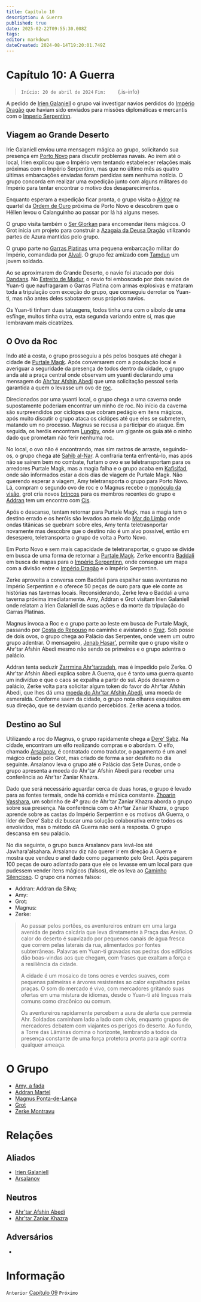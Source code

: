```yaml
---
title: Capítulo 10
description: A Guerra
published: true
date: 2025-02-22T09:55:30.008Z
tags: 
editor: markdown
dateCreated: 2024-08-14T19:20:01.749Z
---
```


# Capítulo 10: A Guerra

>  `Início: 20 de abril de 2024`
>  `Fim:    `
{.is-info}

A pedido de [Irien Galaniell](/individuos/irien-galaniell) o grupo vai investigar navios perdidos do [Império Dragão](/faccoes/nacoes/imperio-dragao) que haviam sido enviados para missões diplomáticas e mercantis com o [Imperio Serpentinn](/faccoes/nrtacoes/imperio-serpentinn).

## Viagem ao Grande Deserto

Irie Galaniell enviou uma mensagem mágica ao grupo, solicitando sua presença em [Porto Novo](/lugares/plano-material/drafeon/sudeste-de-drafeon/porto-novo) para discutir problemas navais. Ao irem até o local, Irien explicou que o Império vem tentando estabelecer relações mais próximas com o Império Serpentinn, mas que no último mês as quatro últimas embarcações enviadas foram perdidas sem nenhuma notícia. O grupo concorda em realizar uma expedição junto com alguns militares do Império para tentar encontrar o motivo dos desaparecimentos.

Enquanto esperam a expedição ficar pronta, o grupo visita o [Aldror](/individuos/aldror) na quartel da [Ordem de Ouro](/faccoes/faccoes-independentes/ordem-de-ouro) próxima de Porto Novo e descobrem que o Hêllen levou o Calanguinho ao passar por lá há alguns meses.

O grupo visita também o [Ser Glorkan](/individuos/ser-glorkan) para encomendar itens mágicos. O Grot inicia um projeto para construir a [Azagaia da Deusa Dragão](/itens/azagaia-da-deusa-dragao) utilizando partes de Azura mantidas pelo grupo.

O grupo parte no [Garras Platinas](/veiculos/garras-platinas) uma pequena embarcação militar do Império, comandada por [Alvali](/individuos/alvali). O grupo fez amizado com [Tamdun](/individuos/tamdun) um jovem soldado.

Ao se aproximarem do Grande Deserto, o navio foi atacado por dois [Dandans](/fauna-e-flora/dandan). No [Estreito de Mudur](/lugares/plano-material/drafeon/sudeste-de-drafeon), o navio foi emboscado por dois navios de Yuan-ti que naufragaram o Garras Platina com armas explosivas e mataram toda a tripulação com exceção do grupo, que conseguiu derrotar os Yuan-ti, mas não antes deles sabotarem seus próprios navios.

Os Yuan-ti tinham duas tatuagens, todos tinha uma com o síbolo de uma esfínge, muitos tinha outra, esta segunda variando entre si, mas que lembravam mais cicatrizes.

## O Ovo da Roc

Indo até a costa, o grupo prosseguiu a pés pelos bosques até chegar à cidade de [Purtale Magk](/lugares/plano-material/drafeon/sudeste-de-drafeon/purtale-magk). Após conversarem com a população local e averiguar a seguridade da presença de todos dentro da cidade, o grupo anda até a praça central onde observam um yuanti declarando uma mensagem do [Ahr'tar Afshin Abedi](/individuos/ahrtar-afshin-abedi) que uma solicitação pessoal seria garantida a quem o levasse um ovo de [roc](/fauna-e-flora/roc).

Direcionados por uma yuanti local, o grupo chega a uma caverna onde supostamente poderiam encontrar um ninho de roc. No início da caverna são surpreendidos por ciclópes que cobram pedágio em itens mágicos, após muito discutir o grupo ataca os ciclópes até que eles se submetem, matando um no processo. Magnus se recusa a participar do ataque. Em seguida, os heróis encontram [Lungby](/lugares/plano-material/drafeon/sudeste-de-drafeon/lungby), onde um gigante os guia até o ninho dado que prometam não ferir nenhuma roc.

No local, o ovo não é encontrando, mas sim rastros de arraste, seguindo-os, o grupo chega até [Sahib al-Nar](/individuos/sahib-al-nar). A confraria tenta enfrentá-lo, mas após não se saírem bem no combate, furtam o ovo e se teletransportam para os arredores Purtale Magk, mas a magia falha e o grupo acaba em [Kafisifad](/lugares/plano-material/drafeon/sudeste-de-drafeon/kafisifad), onde são informados estar a dois dias de viagem de Purtale Magk.  Não querendo esperar a viagem, Amy teletransporta o grupo para Porto Novo. Lá, compram o segundo ovo de roc e o Magnus recebe o [monóculo da visão](/itens/monoculo-da-visao), grot cria novos [brincos](/itens/Brinco-de-Sussurros) para os membros recentes do grupo e [Addran](/individuos/personagens-de-jogadores/addran-martel) tem um encontro com [Cis](/individuos/cis). 

Após o descanso, tentam retornar para Purtale Magk, mas a magia tem o destino errado e os heróis são levados ao meio do [Mar do Limbo](/lugares/plano-material/drafeon/mar-do-limbo) onde ondas titânicas se quebram sobre eles, Amy tenta teletrasnportar novamente mas descobre que o destino não é um alvo possível, então em desespero, teletransporta o grupo de volta a Porto Novo.

Em Porto Novo e sem mais capacidade de teletransportar, o grupo se divide em busca de uma forma de retornar a [Purtale Magk](/lugares/plano-material/drafeon/sudeste-de-drafeon/purtale-magk). Zerke encontra [Baddali](/individuos/baddali-copo-cheio) em busca de mapas para o [Império Serpentinn](/faccoes/nacoes/imperio-serpentinn), onde consegue um mapa com a divisão entre o [Império Dragão](/faccoes/nacoes/imperio-dragao) e o Império Serpentinn.

Zerke aproveita a conversa com Baddali para espalhar suas aventuras no Império Serpentinn e o oferece 50 peças de ouro para que ele conte as histórias nas tavernas locais. Reconsiderando, Zerke leva o Baddali a uma taverna próxima imediatamente. Amy, Addran e Grot visitam Irien Galaniell onde relatam a Irien Galaniell de suas ações e da morte da tripulação do Garras Platinas.

Magnus invoca a Roc e o grupo parte ao leste em busca de Purtale Magk, passando por [Costa do Repouso](/lugares/plano-material/drafeon/sudeste-de-drafeon/costa-do-repouso) no caminho e avistando o [Kraz](/individuos/personagens-de-jogadores/saile). Sob posse de dois ovos, o grupo chega ao Palácio das Serpentes, onde veem um outro grupo adentrar. O mensageiro, [Jenab Hasar'](/individuos/jenab-hasar), permite que o grupo visite o Ahr'tar Afshin Abedi mesmo não sendo os primeiros e o grupo adentra o palácio.

Addran tenta seduzir [Zarrmina Ahr'tarzadeh](/individuos/zarrmina-ahrtarzadeh), mas é impedido pelo Zerke. O Ahr'tar Afshin Abedi explica sobre A Guerra, que é tanto uma guerra quanto um indivíduo e que o caos se expalha a partir do sul. Após deixarem o palácio, Zerke volta para solicitar algum token do favor do Ahr'tar Afshin Abedi, que lhes dá uma [moeda do Ahr'tar Afshin Abedi](/itens/moeda-do-ahrtar-afshin-abedi), uma moeda de esmeralda. Conforme saem da cidade, o grupo nota olhares esquisitos em sua direção, que se desviam quando percebidos. Zerke acena a todos.

## Destino ao Sul

Utilizando a roc do Magnus, o grupo rapidamente chega a [Dere' Sabz](/lugares/plano-material/drafeon/sudeste-de-drafeon/dere-sabz). Na cidade, encontram um elfo realizando compras e o abordam. O elfo, chamado [Arsalanov](/individuos/arsalanov), é contratado como tradutor, o pagamento é um anel mágico criado pelo Grot, mas criado de forma a ser desfeito no dia seguinte. Arsalanov leva o grupo até o Palácio das Sete Dunas, onde o grupo apresenta a moeda do Ahr'tar Afshin Abedi para receber uma conferência ao Ahr'tar Zaniar Khazra.

Dado que será necessário aguardar cerca de duas horas, o grupo é levado para as fontes termais, onde há comida e música constante. [Zhoarin Vasshara](/individuos/zhoarin-vasshara), um sobrinho de 4º grau de Ahr'tar Zaniar Khazra aborda o grupo sobre sua presença. Na conferência com o Ahr'tar Zaniar Khazra, o grupo aprende sobre as castas do Império Serpentinn e os motivos dA Guerra, o líder de Dere' Sabz diz buscar uma solução colaborativa entre todos os envolvidos, mas o método dA Guerra não será a resposta. O grupo descansa em seu palácio.

No dia seguinte, o grupo busca Arsalanov para levá-los até Jawhara'alsahara. Arsalanov diz não querer ir em direção A Guerra e mostra que vendeu o anel dado como pagamento pelo Grot. Após pagarem 100 peças de ouro adiantado para que ele os levasse em um local para que pudessem vender itens mágicos (falsos), ele os leva ao [Caminho Silencioso](/lugares/plano-material/drafeon/sudeste-de-drafeon/dere-sabz#bens). O grupo cria nomes falsos:
- Addran: Addran da Silva;
- Amy: 
- Grot:
- Magnus:
- Zerke: 

> Ao passar pelos portões, os aventureiros entram em uma larga avenida de pedra calcária que leva diretamente à Praça das Areias. O calor do deserto é suavizado por pequenos canais de água fresca que correm pelas laterais da rua, alimentados por fontes subterrâneas. Palavras em Yuan-ti gravadas nas pedras dos edifícios dão boas-vindas aos que chegam, com frases que exaltam a força e a resiliência da cidade.
>
> A cidade é um mosaico de tons ocres e verdes suaves, com pequenas palmeiras e árvores resistentes ao calor espalhadas pelas praças. O som do mercado é vivo, com mercadores gritando suas ofertas em uma mistura de idiomas, desde o Yuan-ti até línguas mais comuns como dracônico ou comum.
>
> Os aventureiros rapidamente percebem a aura de alerta que permeia Ahr. Soldados caminham lado a lado com civis, enquanto grupos de mercadores debatem com viajantes os perigos do deserto. Ao fundo, a Torre das Lâminas domina o horizonte, lembrando a todos da presença constante de uma força protetora pronta para agir contra qualquer ameaça.

# O Grupo
- [Amy, a fada](/individuos/personagens-de-jogadores/amy)
- [Addran Martel](/individuos/personagens-de-jogadores/addran-martel)
- [Magnus Ponta-de-Lança](/individuos/personagens-de-jogadores/magnus-ponta-de-lanca)
- [Grot](/individuos/personagens-de-jogadores/veles-lupis-lugh)
- [Zerke Montravu](/individuos/personagens-de-jogadores/zerme-montravu)

# Relações
## Aliados
- [Irien Galaniell](/individuos/irien-galaniell)
- [Arsalanov](/individuos/arsalanov)

## Neutros
- [Ahr'tar Afshin Abedi](/individuos/ahrtar-afshin-abedi)
- [Ahr'tar Zaniar Khazra](/individuos/ahrtar-zaniar-khazra)

## Adversários
- [](/individuos/)

# Informação
`Anterior` [Capítulo 09](/capitulos/capitulo-09-a-sombra-do-tarrasque)
`Próximo` 